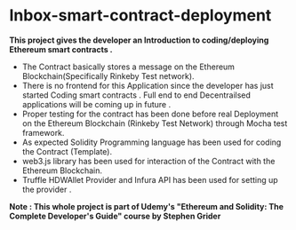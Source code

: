 # Inbox-smart-contract-deployment

<strong>This project gives the developer an Introduction to coding/deploying Ethereum smart contracts .</strong>

- The Contract basically stores a message on the Ethereum Blockchain(Specifically Rinkeby Test network).
- There is no frontend for this Application since the developer has just started Coding smart contracts . Full end to end Decentrailsed applications will be coming up in future .
- Proper testing for the contract has been done before real Deployment on the Ethereum Blockchain (Rinkeby Test Network) through Mocha test framework.
- As expected Solidity Programming language has been used for coding the Contract (Template).
- web3.js library has been used for interaction of the Contract with the Ethereum Blockchain.
- Truffle HDWAllet Provider and Infura API has been used for setting up the provider .

<strong> 
  Note : This whole project is part of Udemy's "Ethereum and Solidity: The Complete Developer's Guide" course by Stephen Grider </strong>
  
